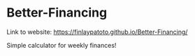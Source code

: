# Better-Financing

Link to website: https://finlaypatoto.github.io/Better-Financing/

Simple calculator for weekly finances!
